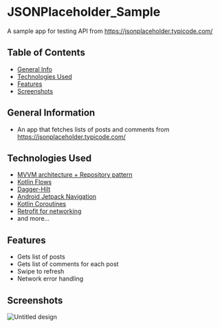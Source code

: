 # JSONPlaceholder_Sample
A sample app for testing API from https://jsonplaceholder.typicode.com/

## Table of Contents
* [General Info](#general-information)
* [Technologies Used](#technologies-used)
* [Features](#features)
* [Screenshots](#screenshots)


## General Information
- An app that fetches lists of posts and comments from https://jsonplaceholder.typicode.com/
## Technologies Used
- [MVVM architecture + Repository pattern](https://developer.android.com/codelabs/basic-android-kotlin-training-repository-pattern#0)
- [Kotlin Flows](https://developer.android.com/kotlin/flow)
- [Dagger-Hilt](https://developer.android.com/training/dependency-injection/hilt-android)
- [Android Jetpack Navigation](https://developer.android.com/guide/navigation)
- [Kotlin Coroutines](https://developer.android.com/kotlin/coroutines)
- [Retrofit for networking](https://square.github.io/retrofit/)
- and more...


## Features
- Gets list of posts
- Gets list of comments for each post
- Swipe to refresh
- Network error handling

## Screenshots
![Untitled design](https://user-images.githubusercontent.com/54691862/196637581-eae4e0dd-81bd-4305-aca0-014ff77b2f08.png)

